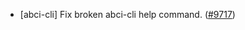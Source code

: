 - [abci-cli] Fix broken abci-cli help command.
  ([#9717](https://github.com/tendermint/tendermint/issues/9717))
